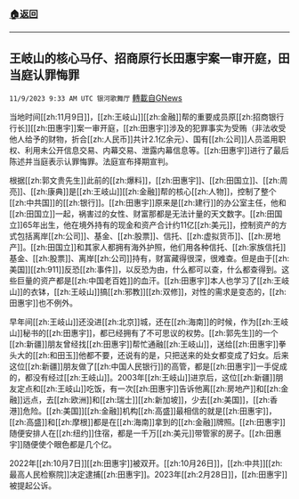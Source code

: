 ###  [:house:返回](README.md)
---


## 王岐山的核心马仔、招商原行长田惠宇案一审开庭，田当庭认罪悔罪
`11/9/2023 9:33 AM UTC 银河歌舞厅` [轉載自GNews](https://gnews.org/articles/1948541)

当地时间[[zh:11月9日]]，[[zh:王岐山]][[zh:金融]]帮的重要成员原[[zh:招商银行行长]][[zh:田惠宇]]案一审开庭，[[zh:田惠宇]]涉及的犯罪事实为受贿（非法收受他人给予的财物，折合[[zh:人民币]]共计2.1亿余元）、国有[[zh:公司]]人员滥用职权、利用未公开信息交易、内幕交易、泄露内幕信息等。[[zh:田惠宇]]进行了最后陈述并当庭表示认罪悔罪。法庭宣布择期宣判。

根据[[zh:郭文贵先生]]此前的[[zh:爆料]]，[[zh:田惠宇]]、[[zh:田国立]]、[[zh:周亮]]、[[zh:康典]]是[[zh:王岐山]][[zh:金融]]帮的核心[[zh:人物]]，控制了整个[[zh:中共国]]的[[zh:银行]]。[[zh:田惠宇]]原来是[[zh:建行]]的办公室主任，他和[[zh:田国立]]一起，祸害过的女性、财富那都是无法计量的天文数字。[[zh:田国立]]65年出生，他在境外持有的现金和资产合计约11亿[[zh:美元]]，控制资产的方式包括离岸[[zh:公司]]、基金、[[zh:股票]]、信托、[[zh:虚拟货币]]、[[zh:房地产]]。[[zh:田国立]]和其家人都拥有海外护照，他们用各种信托、[[zh:家族信托]]基金、[[zh:股票]]、离岸[[zh:公司]]持有，财富藏得很深，很难查。但是由于[[zh:美国]][[zh:911]]反恐[[zh:事件]]，以反恐为由，什么都可以查，什么都查得到。这些巨量的资产都是[[zh:中国老百姓]]的血汗。[[zh:田惠宇]]本人也学习了[[zh:王岐山]]的衣钵，[[zh:王岐山]]搞[[zh:邪教]][[zh:双修]]，对性的需求是变态的，[[zh:田惠宇]]也不例外。

早年间[[zh:王岐山]]还没进[[zh:北京]]城，还在[[zh:海南]]的时候，作为[[zh:王岐山]]秘书的[[zh:田惠宇]]，都已经拥有了不可思议的权势。[[zh:郭先生]]的一个[[zh:新疆]]朋友曾经找[[zh:田惠宇]]帮忙通融[[zh:王岐山]]，送给[[zh:田惠宇]]拳头大的[[zh:和田玉]]他都不要，还说有的是，只把送来的处女都变成了妇女。后来这位[[zh:新疆]]朋友做了[[zh:中国人民银行]]的高管，都是[[zh:田惠宇]]一手促成的，都没有经过[[zh:王岐山]]。2003年[[zh:王岐山]]进京后，这位[[zh:新疆]]朋友定点和[[zh:王岐山]]吃饭，有一次[[zh:田惠宇]]告诉他离[[zh:房地产]]和[[zh:金融]]远点，去[[zh:欧洲]]和[[zh:瑞士]][[zh:新加坡]]，少去[[zh:美国]]，[[zh:香港]]危险。[[zh:美国]][[zh:金融]]机构[[zh:高盛]]最相信的就是[[zh:田惠宇]]，[[zh:高盛]]和[[zh:摩根]]都是在[[zh:海南]]拿到的[[zh:金融]]牌照。[[zh:田惠宇]]随便安排人在[[zh:纽约]]住宿，都是一千万[[zh:美元]]带管家的房子。[[zh:田惠宇]]随便使个眼色都是几个亿。

2022年[[zh:10月7日]][[zh:田惠宇]]被双开。[[zh:10月26日]]，[[zh:中共]][[zh:最高人民检察院]]决定逮捕[[zh:田惠宇]]。2023年[[zh:2月28日]]，[[zh:田惠宇]]被提起公诉。


